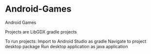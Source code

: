 # Android-Games
Android Games

Projects are LibGDX gradle projects

To run projects:
  Import to Android Studio as gradle
  Navigate to project desktop package
  Run desktop application as java application
